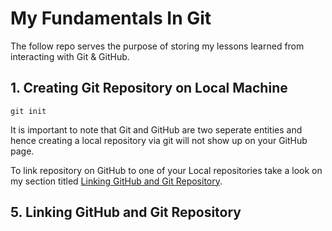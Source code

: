 # My Fundamentals In Git

The follow repo serves the purpose of storing my lessons learned from interacting with Git & GitHub.

## 1. Creating Git Repository on Local Machine

    git init

It is important to note that Git and GitHub are two seperate entities and hence creating a local repository via git will not show up on your GitHub page.

To link repository on GitHub to one of your Local repositories take a look on my section titled [Linking GitHub and Git Repository](https://github.com/FLYCHRIS/gitfundamental#5-linking-github-and-git-repository).

## 5. Linking GitHub and Git Repository
